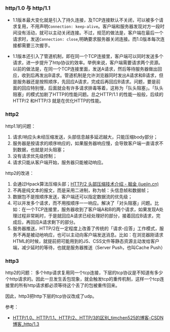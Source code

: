 ### http/1.0 与 http/1.1

- 1.1版本最大变化就是引入了持久连接，及TCP连接默认不关闭，可以被多个请求复用，不用声明`Connection: keep-alive`。客户端和服务器发现对方一段时间没有活动，就可以主动关闭连接。不过，规范的做法是，客户端在最后一个请求时，发送`Connection: close`,明确要求服务器关闭连接。而1.0版本每次连接都需要三次握手。

- 1.1版本还引入了管道机制，即在同一个TCP连接里，客户端可以同时发送多个请求，进一步提升了http协议的效率。举例来说，客户端需要请求两个资源。以前的做法是，在同一个TCP连接里面，发送A请求，然后等待服务器做出回应，收到后再发出B请求。管道机制是允许浏览器同时发出A请求和B请求，但是服务器还是按照顺序，先回应A请求，完成后再回应B请求。问题，要是前面的回应特别慢，后面就会有许多请求排毒等着，这称为「队头阻塞」。「队头阻塞」的模式加剧了HTTP的性能问题。总之HTTP/1.1 的性能一般般，后续的HTTP/2 和HTTP/3 就是在优化HTTP的性能。

### http2

http1.1的问题：
1. 请求/响应头未经压缩发送，头部信息越多延迟越大，只能压缩body部分；
2. 服务器是按请求的顺序响应的，如果服务器响应慢，会导致客户端一直请求不到数据，也就是对头阻塞；
3. 没有请求优先级控制；
4. 请求只能从客户端开始，服务器只能被动响应。

http2的改进：
1. 会通过Hpack算法压缩头部；[HTTP/2 头部压缩技术介绍 - 掘金 (juejin.cn)](https://juejin.cn/post/7133238781452222472)
2. 不再是纯文本的报文，而是采用二进制，称为帧：头信息帧和数据帧；
3. 数据包不是按顺序发送，客户端还可以指定数据流的优先级；
4. 可以并发多个请求，而不用按顺序一一响应。解决了「对头阻塞」问题。比如：在一个TCP连接里，服务器收到了客户端A和B的两个请求，如果发现A处理过程非常耗时，于是就回应A请求已经处理好的部分，接着回应B请求，完成后，再回应A请求剩下的部分。
5. 服务器推送，HTTP/2在一定程度上改善了传统的「请求-应答」工作模式，服务不再是被动地响应，也可以主动向客户端发送消息。比如：在浏览器刚请求HTML的时候，就提前把可能用到的JS、CSS文件等静态资源主动发给客户端，减少延时的等待，也就是服务器推送（Server Push，也叫Cache Push）

### http3

http2的问题：
多个http请求复用同一个tcp连接，下层的tcp协议是不知道有多少个http请求的。因此一旦发生丢包现象，就会触发tcp的重传机制，这样一个tcp连接里的所有http请求都必须等待这个丢了的包被重传回来。

因此，http3把http下层的tcp协议改成了udp。


参考：
- [HTTP/1.0、HTTP/1.1、HTTP/2、HTTP/3的区别_timchen525的博客-CSDN博客_http/1.3](https://blog.csdn.net/timchen525/article/details/108461413)